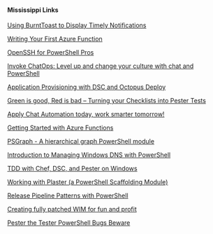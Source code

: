 ﻿#### Mississippi Links
[Using BurntToast to Display Timely Notifications](Mississippi/Using%20BurntToast%20to%20Display%20Timely%20Notifications.md)


[Writing Your First Azure Function](Mississippi/Writing%20Your%20First%20Azure%20Function.md)


[OpenSSH for PowerShell Pros](Mississippi/OpenSSH%20for%20PowerShell%20Pros.md)


[Invoke ChatOps: Level up and change your culture with chat and PowerShell](Mississippi/Invoke%20ChatOps%20Level%20up%20and%20change%20your%20culture%20with%20chat%20and%20PowerShell.md)


[Application Provisioning with DSC and Octopus Deploy](Mississippi/Application%20Provisioning%20with%20DSC%20and%20Octopus%20Deploy.md)


[Green is good, Red is bad – Turning your Checklists into Pester Tests](Mississippi/Green%20is%20good%20Red%20is%20bad%20–%20Turning%20your%20Checklists%20into%20Pester%20Tests.md)


[Apply Chat Automation today, work smarter tomorrow!](Mississippi/Apply%20Chat%20Automation%20today%20work%20smarter%20tomorrow!.md)


[Getting Started with Azure Functions](Mississippi/Getting%20Started%20with%20Azure%20Functions.md)


[PSGraph - A hierarchical graph PowerShell module](Mississippi/PSGraph%20-%20A%20hierarchical%20graph%20PowerShell%20module.md)


[Introduction to Managing Windows DNS with PowerShell](Mississippi/Introduction%20to%20Managing%20Windows%20DNS%20with%20PowerShell.md)


[TDD with Chef, DSC, and Pester on Windows](Mississippi/TDD%20with%20Chef%20DSC%20and%20Pester%20on%20Windows.md)


[Working with Plaster (a PowerShell Scaffolding Module)](Mississippi/Working%20with%20Plaster%20(a%20PowerShell%20Scaffolding%20Module).md)


[Release Pipeline Patterns with PowerShell](Mississippi/Release%20Pipeline%20Patterns%20with%20PowerShell.md)


[Creating fully patched WIM for fun and profit](Mississippi/Creating%20fully%20patched%20WIM%20for%20fun%20and%20profit.md)


[Pester the Tester PowerShell Bugs Beware](Mississippi/Pester%20the%20Tester%20PowerShell%20Bugs%20Beware.md)


